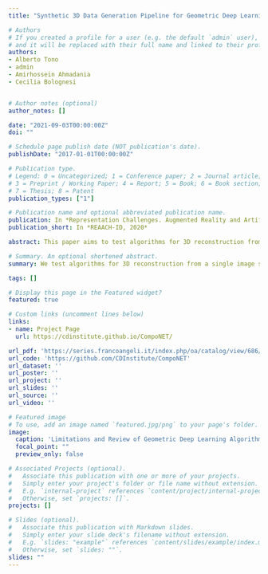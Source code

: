```yaml
---
title: "Synthetic 3D Data Generation Pipeline for Geometric Deep Learning in Architecture"

# Authors
# If you created a profile for a user (e.g. the default `admin` user), write the username (folder name) here 
# and it will be replaced with their full name and linked to their profile.
authors:
- Alberto Tono
- admin
- Amirhossein Ahmadania
- Cecilia Bolognesi


# Author notes (optional)
author_notes: []

date: "2021-09-03T00:00:00Z"
doi: ""

# Schedule page publish date (NOT publication's date).
publishDate: "2017-01-01T00:00:00Z"

# Publication type.
# Legend: 0 = Uncategorized; 1 = Conference paper; 2 = Journal article;
# 3 = Preprint / Working Paper; 4 = Report; 5 = Book; 6 = Book section;
# 7 = Thesis; 8 = Patent
publication_types: ["1"]

# Publication name and optional abbreviated publication name.
publication: In *Representation Challenges. Augmented Reality and Artificial Intelligence in Cultural Heritage and Innovative Design Domain, 2020*
publication_short: In *REAACH-ID, 2020*

abstract: This paper aims to test algorithms for 3D reconstruction from a single image specifically for building envelopes. This research shows the current limitations of these approaches when applied to classes outside of the initial distribution. We tested solutions with differentiable rendering, implicit functions, and other end–to–end geometric deep learning approaches. We recognize the importance of gener-ating a 3D reconstruction from a single image for many different industries, not only for Architecture, Engineering, and Construction (AEC) industry but also for robotics, autonomous driving, gaming, virtual and augmented reality, drone delivery, 3D authoring, improving 2D recognition and many others. Henceforth, engineers and computer scientists could benefit, not only from having the 3D representations but also from the Building Information Model (BIM) at their disposal. With further development of these algorithms it could be possible to access specific properties such as thermal, physical, maintenance, cost, and other parameters embedded in the class. 

# Summary. An optional shortened abstract.
summary: We test algorithms for 3D reconstruction from a single image specifically for building envelopes. This research shows the current limitations of these approaches when applied to classes outside of the initial distribution. We tested solutions with differentiable rendering, implicit functions, and other end–to–end geometric deep learning approaches. We recognize the importance of gener-ating a 3D reconstruction from a single image for many different industries, not only for Architecture, Engineering, and Construction (AEC) industry but also for robotics, autonomous driving, gaming, virtual and augmented reality, drone delivery, 3D authoring, improving 2D recognition and others.

tags: []

# Display this page in the Featured widget?
featured: true

# Custom links (uncomment lines below)
links:
- name: Project Page
  url: https://cdinstitute.github.io/CompoNET/

url_pdf: 'https://series.francoangeli.it/index.php/oa/catalog/view/686/540/4054'
url_code: 'https://github.com/CDInstitute/CompoNET'
url_dataset: ''
url_poster: ''
url_project: ''
url_slides: ''
url_source: ''
url_video: ''

# Featured image
# To use, add an image named `featured.jpg/png` to your page's folder. 
image:
  caption: 'Limitations and Review of Geometric Deep Learning Algorithms for Monocular 3D Reconstruction in Architecture'
  focal_point: ""
  preview_only: false

# Associated Projects (optional).
#   Associate this publication with one or more of your projects.
#   Simply enter your project's folder or file name without extension.
#   E.g. `internal-project` references `content/project/internal-project/index.md`.
#   Otherwise, set `projects: []`.
projects: []

# Slides (optional).
#   Associate this publication with Markdown slides.
#   Simply enter your slide deck's filename without extension.
#   E.g. `slides: "example"` references `content/slides/example/index.md`.
#   Otherwise, set `slides: ""`.
slides: ""
---
```


<!-- {{% callout note %}}
Click the *Cite* button above to demo the feature to enable visitors to import publication metadata into their reference management software.
{{% /callout %}}

{{% callout note %}}
Create your slides in Markdown - click the *Slides* button to check out the example.
{{% /callout %}} -->

<!-- Supplementary notes can be added here, including [code, math, and images](https://wowchemy.com/docs/writing-markdown-latex/). -->
